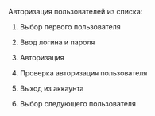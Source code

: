 Авторизация пользователей из списка:

1. Выбор первого пользователя

2. Ввод логина и пароля

3. Авторизация

4. Проверка авторизация пользователя

5. Выход из аккаунта

6. Выбор следующего пользователя
